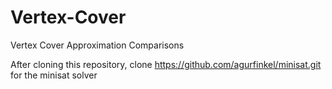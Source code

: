 # Vertex-Cover
Vertex Cover Approximation Comparisons

After cloning this repository, clone https://github.com/agurfinkel/minisat.git for the minisat solver
